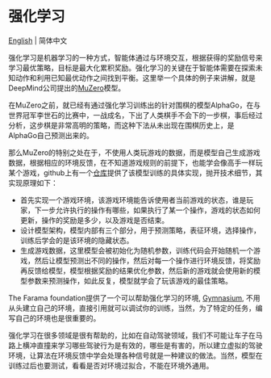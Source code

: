 # 强化学习

[English](./index.md) | 简体中文

强化学习是机器学习的一种方式，智能体通过与环境交互，根据获得的奖励信号来学习最优策略，目标是最大化累积奖励。强化学习的关键在于智能体需要在探索未知动作和利用已知最优动作之间找到平衡。这里举一个具体的例子来讲解，就是DeepMind公司提出的[MuZero](https://arxiv.org/abs/1911.08265)模型。

在MuZero之前，就已经有通过强化学习训练出的针对围棋的模型AlphaGo，在与世界冠军李世石的比赛中，一战成名，下出了人类棋手不会下的一步棋，事后经过分析，这步棋是非常高明的策略，而这种下法从未出现在围棋历史上，是AlphaGo自己预测出来的。

那么MuZero的特别之处在于，不使用人类玩游戏的数据，而是模型自己生成游戏数据，根据相应的环境反馈，在不知道游戏规则的前提下，也能学会像高手一样玩某个游戏，github上有一个[仓库](https://github.com/werner-duvaud/muzero-general)提供了该模型训练的具体实现，抛开技术细节，其实现原理如下：

- 首先实现一个游戏环境，该游戏环境能告诉使用者当前游戏的状态，谁是玩家，下一步允许执行的操作有哪些，如果执行了某一个操作，游戏的状态如何更新，操作的奖励是多少，以及游戏是否结束。
- 设计模型架构，模型内部有三个部分，用于预测策略，表征环境，选择操作，训练后学会的是该环境的隐藏状态。
- 生成游戏数据，这里模型会被初始化为随机参数，训练代码会开始随机一个游戏，然后让模型预测出不同的操作，然后对每一个操作进行环境反馈，将奖励再反馈给模型，模型根据奖励的结果优化参数，然后新的游戏就会使用新的模型参数来预测操作，如此反复，模型就学会了玩该游戏的最佳策略。

The Farama foundation提供了一个可以帮助强化学习的环境, [Gymnasium](https://github.com/Farama-Foundation/Gymnasium), 不用从头建立自己的环境，直接引用就可以调试你的训练，当然，为了特定的任务，编写自己的环境也是很重要的。

强化学习在很多领域是很有帮助的，比如在自动驾驶领域，我们不可能让车子在马路上横冲直撞来学习哪些驾驶行为是有效的，哪些是有害的，所以建立虚拟的驾驶环境，让算法在环境反馈中学会处理各种信号就是一种建议的做法。当然，模型在训练过后也要测试，看看是否对环境过拟合，不能在环境外通用。

